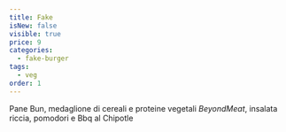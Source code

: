 ```yaml
---
title: Fake
isNew: false
visible: true
price: 9
categories:
  - fake-burger
tags:
  - veg
order: 1
---
```


Pane Bun, medaglione di cereali e proteine vegetali _BeyondMeat_, insalata riccia, pomodori e Bbq al Chipotle
